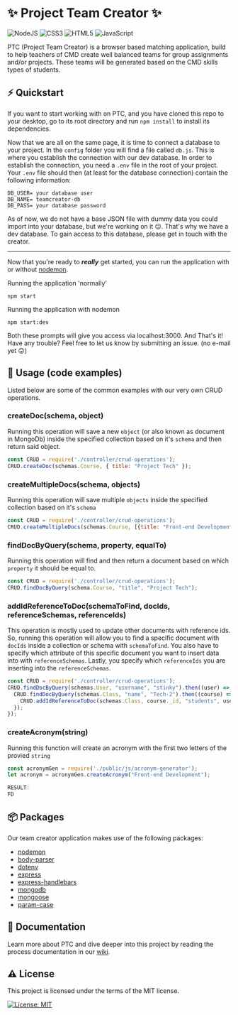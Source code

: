 # :sparkles: Project Team Creator :sparkles:
![NodeJS](https://img.shields.io/badge/node.js-6DA55F?style=for-the-badge&logo=node.js&logoColor=white) ![CSS3](https://img.shields.io/badge/css3-%231572B6.svg?style=for-the-badge&logo=css3&logoColor=white) ![HTML5](https://img.shields.io/badge/html5-%23E34F26.svg?style=for-the-badge&logo=html5&logoColor=white) ![JavaScript](https://img.shields.io/badge/javascript-%23323330.svg?style=for-the-badge&logo=javascript&logoColor=%23F7DF1E)

PTC (Project Team Creator) is a browser based matching application, build to help teachers of CMD create well balanced teams for group assignments and/or projects. These teams will be generated based on the CMD skills types of students.

## :zap: Quickstart
 If you want to start working with on PTC, and you have cloned this repo to your desktop, go to its root directory and run `npm install` to install its dependencies.

Now that we are all on the same page, it is time to connect a database to your project. In the `config` folder you will find a file called `db.js`. This is where you establish the connection with our dev database. In order to establish the connection, you need a `.env` file in the root of your project. Your `.env` file should then (at least for the database connection) contain the following information:

~~~
DB_USER= your database user
DB_NAME= teamcreator-db
DB_PASS= your database password
~~~

As of now, we do not have a base JSON file with dummy data you could import into your database, but we're working on it :wink:. That's why we have a dev database. To gain access to this database, please get in touch with the creator.

---

Now that you're ready to ***really*** get started, you can run the application with or without [nodemon](https://www.npmjs.com/package/nodemon). 

Running the application 'normally'
~~~
npm start
~~~

Running the application with nodemon
~~~
npm start:dev
~~~

Both these prompts will give you access via localhost:3000. And That's it! Have any trouble? Feel free to let us know by submitting an issue. (no e-mail yet :stuck_out_tongue:)

## :eyes: Usage (code examples)
Listed below are some of the common examples with our very own CRUD operations.

### createDoc(schema, object)
Running this operation will save a new `object` (or also known as document in MongoDb) inside the specified collection based on it's `schema` and then return said object.

```javascript
const CRUD = require('./controller/crud-operations');
CRUD.createDoc(schemas.Course, { title: "Project Tech" });
```

### createMultipleDocs(schema, objects)
Running this operation will save multiple `objects` inside the specified collection based on it's `schema`

```javascript
const CRUD = require('./controller/crud-operations');
CRUD.createMultipleDocs(schemas.Course, [{title: "Front-end Development"}, {title: "Project Tech"}]);
```

### findDocByQuery(schema, property, equalTo)
Running this operation will find and then return a document based on which `property` it should be equal to.

```javascript
const CRUD = require('./controller/crud-operations');
CRUD.findDocByQuery(schema.Course, "title", "Project Tech");
```

### addIdReferenceToDoc(schemaToFind, docIds, referenceSchemas, referenceIds)
This operation is mostly used to update other documents with reference ids. So, running this operation will allow you to find a specific document with `docIds` inside a collection or schema with `schemaToFind`. You also have to specify which attribute of this specific document you want to insert data into with `referenceSchemas`. Lastly, you specify which `referenceIds` you are inserting into the `referenceSchemas`.

```javascript
const CRUD = require('./controller/crud-operations');
CRUD.findDocByQuery(schemas.User, "username", "stinky").then((user) => {
  CRUD.findDocByQuery(schemas.Class, "name", "Tech-2").then((course) => {
    CRUD.addIdReferenceToDoc(schemas.Class, course._id, "students", user._id);
  });
});
```

### createAcronym(string)
Running this function will create an acronym with the first two letters of the provied `string`

```javascript
const acronymGen = require('./public/js/acronym-generator');
let acronym = acronymGen.createAcronym("Front-end Development");

RESULT:
FD
```

## :package: Packages
Our team creator application makes use of the following packages:
- [nodemon](https://www.npmjs.com/package/nodemon)
- [body-parser](https://www.npmjs.com/package/body-parser)
- [dotenv](https://www.npmjs.com/package/dotenv)
- [express](https://www.npmjs.com/package/express)
- [express-handlebars](https://www.npmjs.com/package/express-handlebars)
- [mongodb](https://www.npmjs.com/package/mongodb)
- [mongoose](https://www.npmjs.com/package/mongoose)
- [param-case](https://www.npmjs.com/package/param-case)

## :memo: Documentation

Learn more about PTC and dive deeper into this project by reading the process documentation in our [wiki](https://github.com/noyamirai/projectteamcreator/wiki).

## :warning: License

This project is licensed under the terms of the MIT license.

[![License: MIT](https://img.shields.io/badge/License-MIT-yellow.svg)](https://github.com/noyamirai/projectteamcreator/blob/main/LICENSE)

